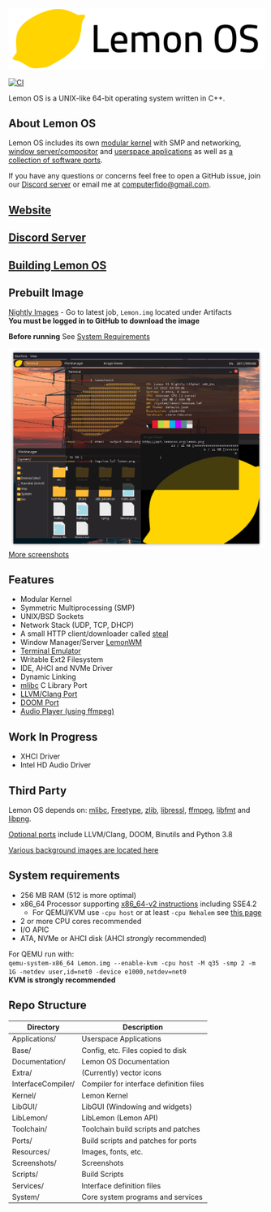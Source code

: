 ![banner](Extra/lemonlt.png)

[![CI](https://github.com/LemonOSProject/LemonOS/actions/workflows/ci.yml/badge.svg)](https://github.com/LemonOSProject/LemonOS/actions/workflows/ci.yml)

Lemon OS is a UNIX-like 64-bit operating system written in C++.

## About Lemon OS
Lemon OS includes its own [modular kernel](Kernel) with SMP and networking, [window server/compositor](System/LemonWM) and [userspace applications](Applications) as well as [a collection of software ports](Ports).

If you have any questions or concerns feel free to open a GitHub issue, join our [Discord server](https://discord.gg/NAYp6AUYWM) or email me at computerfido@gmail.com.

## [Website](https://lemonos.org)
## [Discord Server](https://discord.gg/NAYp6AUYWM)
## [Building Lemon OS](Documentation/Build/Building-Lemon-OS.md)

## Prebuilt Image
[Nightly Images](https://github.com/LemonOSProject/LemonOS/actions/workflows/ci.yml?query=is%3Asuccess+branch%3Amaster) - Go to latest job, `Lemon.img` located under Artifacts\
**You must be logged in to GitHub to download the image**

**Before running**
See [System Requirements](#system-requirements)

![Lemon OS Screenshot](Screenshots/image9.png)\
[More screenshots](Screenshots)
## Features
- Modular Kernel
- Symmetric Multiprocessing (SMP)
- UNIX/BSD Sockets
- Network Stack (UDP, TCP, DHCP)
- A small HTTP client/downloader called [steal](Applications/Steal)
- Window Manager/Server [LemonWM](System/LemonWM)
- [Terminal Emulator](Applications/Terminal)
- Writable Ext2 Filesystem
- IDE, AHCI and NVMe Driver
- Dynamic Linking
- [mlibc](https://github.com/managarm/mlibc) C Library Port
- [LLVM/Clang Port](https://github.com/LemonOSProject/llvm-project)
- [DOOM Port](https://github.com/LemonOSProject/LemonDOOM)
- [Audio Player (using ffmpeg)](Applications/AudioPlayer)

## Work In Progress
- XHCI Driver
- Intel HD Audio Driver

## Third Party

Lemon OS depends on:
[mlibc](https://github.com/managarm/mlibc), [Freetype](https://freetype.org/), [zlib](https://z-lib.org/), [libressl](https://www.libressl.org/), [ffmpeg](https://ffmpeg.org/), [libfmt](https://fmt.dev) and [libpng](http://www.libpng.org/pub/png/libpng.html).

[Optional ports](Ports/) include LLVM/Clang, DOOM, Binutils and Python 3.8

[Various background images are located here](Base/lemon/resources/backgrounds)

## System requirements
- 256 MB RAM (512 is more optimal)
- x86_64 Processor supporting [x86_64-v2 instructions](https://en.wikipedia.org/wiki/X86-64#Microarchitecture_levels) including SSE4.2
    - For QEMU/KVM use `-cpu host` or at least `-cpu Nehalem` see [this page](https://qemu-project.gitlab.io/qemu/system/target-i386.html)
- 2 or more CPU cores recommended
- I/O APIC
- ATA, NVMe or AHCI disk (AHCI *strongly* recommended)

For QEMU run with: \
```qemu-system-x86_64 Lemon.img --enable-kvm -cpu host -M q35 -smp 2 -m 1G -netdev user,id=net0 -device e1000,netdev=net0``` \
**KVM is strongly recommended**

## Repo Structure

| Directory          | Description                              |
| ------------------ | ---------------------------------------- |
| Applications/      | Userspace Applications                   |
| Base/              | Config, etc. Files copied to disk        |
| Documentation/     | Lemon OS Documentation                   |
| Extra/             | (Currently) vector icons                 |
| InterfaceCompiler/ |  Compiler for interface definition files |
| Kernel/            | Lemon Kernel                             |
| LibGUI/            | LibGUI (Windowing and widgets)           |
| LibLemon/          | LibLemon (Lemon API)                     |
| Toolchain/         | Toolchain build scripts and patches      |
| Ports/             | Build scripts and patches for ports      |
| Resources/         | Images, fonts, etc.                      |
| Screenshots/       | Screenshots                              |
| Scripts/           | Build Scripts                            |
| Services/          | Interface definition files               |
| System/            | Core system programs and services        |
